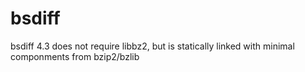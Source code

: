 # bsdiff
bsdiff 4.3 does not require libbz2, but is statically linked with minimal componments from bzip2/bzlib

